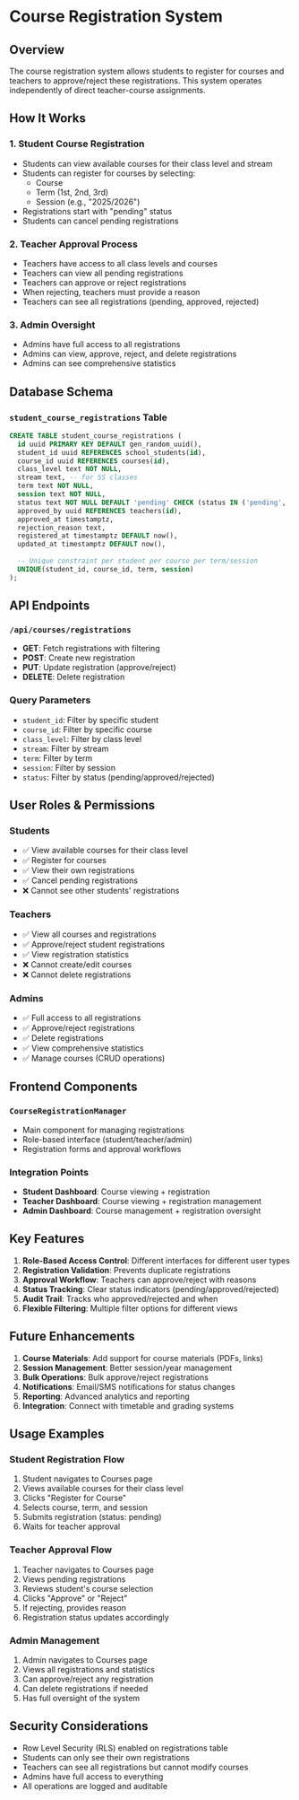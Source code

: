# Course Registration System

## Overview

The course registration system allows students to register for courses and teachers to approve/reject these registrations. This system operates independently of direct teacher-course assignments.

## How It Works

### 1. Student Course Registration
- Students can view available courses for their class level and stream
- Students can register for courses by selecting:
  - Course
  - Term (1st, 2nd, 3rd)
  - Session (e.g., "2025/2026")
- Registrations start with "pending" status
- Students can cancel pending registrations

### 2. Teacher Approval Process
- Teachers have access to all class levels and courses
- Teachers can view all pending registrations
- Teachers can approve or reject registrations
- When rejecting, teachers must provide a reason
- Teachers can see all registrations (pending, approved, rejected)

### 3. Admin Oversight
- Admins have full access to all registrations
- Admins can view, approve, reject, and delete registrations
- Admins can see comprehensive statistics

## Database Schema

### `student_course_registrations` Table
```sql
CREATE TABLE student_course_registrations (
  id uuid PRIMARY KEY DEFAULT gen_random_uuid(),
  student_id uuid REFERENCES school_students(id),
  course_id uuid REFERENCES courses(id),
  class_level text NOT NULL,
  stream text, -- for SS classes
  term text NOT NULL,
  session text NOT NULL,
  status text NOT NULL DEFAULT 'pending' CHECK (status IN ('pending', 'approved', 'rejected')),
  approved_by uuid REFERENCES teachers(id),
  approved_at timestamptz,
  rejection_reason text,
  registered_at timestamptz DEFAULT now(),
  updated_at timestamptz DEFAULT now(),
  
  -- Unique constraint per student per course per term/session
  UNIQUE(student_id, course_id, term, session)
);
```

## API Endpoints

### `/api/courses/registrations`
- **GET**: Fetch registrations with filtering
- **POST**: Create new registration
- **PUT**: Update registration (approve/reject)
- **DELETE**: Delete registration

### Query Parameters
- `student_id`: Filter by specific student
- `course_id`: Filter by specific course
- `class_level`: Filter by class level
- `stream`: Filter by stream
- `term`: Filter by term
- `session`: Filter by session
- `status`: Filter by status (pending/approved/rejected)

## User Roles & Permissions

### Students
- ✅ View available courses for their class level
- ✅ Register for courses
- ✅ View their own registrations
- ✅ Cancel pending registrations
- ❌ Cannot see other students' registrations

### Teachers
- ✅ View all courses and registrations
- ✅ Approve/reject student registrations
- ✅ View registration statistics
- ❌ Cannot create/edit courses
- ❌ Cannot delete registrations

### Admins
- ✅ Full access to all registrations
- ✅ Approve/reject registrations
- ✅ Delete registrations
- ✅ View comprehensive statistics
- ✅ Manage courses (CRUD operations)

## Frontend Components

### `CourseRegistrationManager`
- Main component for managing registrations
- Role-based interface (student/teacher/admin)
- Registration forms and approval workflows

### Integration Points
- **Student Dashboard**: Course viewing + registration
- **Teacher Dashboard**: Course viewing + registration management
- **Admin Dashboard**: Course management + registration oversight

## Key Features

1. **Role-Based Access Control**: Different interfaces for different user types
2. **Registration Validation**: Prevents duplicate registrations
3. **Approval Workflow**: Teachers can approve/reject with reasons
4. **Status Tracking**: Clear status indicators (pending/approved/rejected)
5. **Audit Trail**: Tracks who approved/rejected and when
6. **Flexible Filtering**: Multiple filter options for different views

## Future Enhancements

1. **Course Materials**: Add support for course materials (PDFs, links)
2. **Session Management**: Better session/year management
3. **Bulk Operations**: Bulk approve/reject registrations
4. **Notifications**: Email/SMS notifications for status changes
5. **Reporting**: Advanced analytics and reporting
6. **Integration**: Connect with timetable and grading systems

## Usage Examples

### Student Registration Flow
1. Student navigates to Courses page
2. Views available courses for their class level
3. Clicks "Register for Course"
4. Selects course, term, and session
5. Submits registration (status: pending)
6. Waits for teacher approval

### Teacher Approval Flow
1. Teacher navigates to Courses page
2. Views pending registrations
3. Reviews student's course selection
4. Clicks "Approve" or "Reject"
5. If rejecting, provides reason
6. Registration status updates accordingly

### Admin Management
1. Admin navigates to Courses page
2. Views all registrations and statistics
3. Can approve/reject any registration
4. Can delete registrations if needed
5. Has full oversight of the system

## Security Considerations

- Row Level Security (RLS) enabled on registrations table
- Students can only see their own registrations
- Teachers can see all registrations but cannot modify courses
- Admins have full access to everything
- All operations are logged and auditable









